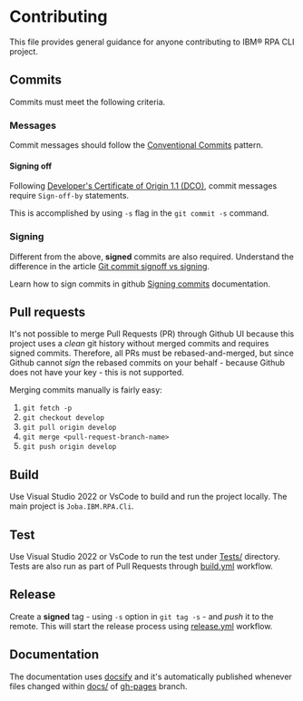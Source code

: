 # Contributing
This file provides general guidance for anyone contributing to IBM® RPA CLI project.

## Commits
Commits must meet the following criteria.

### Messages
Commit messages should follow the [Conventional Commits](https://conventionalcommits.org/) pattern.

#### Signing off
Following [Developer's Certificate of Origin 1.1 (DCO)](https://github.com/hyperledger/fabric/blob/master/docs/source/DCO1.1.txt), commit messages require `Sign-off-by` statements.

This is accomplished by using `-s` flag in the `git commit -s` command.

### Signing
Different from the above, **signed** commits are also required. Understand the difference in the article [Git commit signoff vs signing](https://medium.com/@MarkEmeis/git-commit-signoff-vs-signing-9f37ee272b14).

Learn how to sign commits in github [Signing commits](https://docs.github.com/en/authentication/managing-commit-signature-verification/signing-commits) documentation.

## Pull requests
It's not possible to merge Pull Requests (PR) through Github UI because this project uses a *clean* git history without merged commits and requires signed commits. Therefore, all PRs must be rebased-and-merged, but since Github cannot *sign* the rebased commits on your behalf - because Github does not have your key - this is not supported.

Merging commits manually is fairly easy:

1. `git fetch -p`
2. `git checkout develop`
3. `git pull origin develop`
4. `git merge <pull-request-branch-name>`
5. `git push origin develop`

## Build
Use Visual Studio 2022 or VsCode to build and run the project locally. The main project is `Joba.IBM.RPA.Cli`.

## Test
Use Visual Studio 2022 or VsCode to run the test under [Tests/](src/Tests/) directory. Tests are also run as part of Pull Requests through [build.yml](.github/workflows/build.yml) workflow.

## Release
Create a **signed** tag - using `-s` option in `git tag -s` - and *push* it to the remote. This will start the release process using [release.yml](.github/workflows/release.yml) workflow.

## Documentation
The documentation uses [docsify](https://docsify.js.org/) and it's automatically published whenever files changed within [docs/](docs/) of [gh-pages](https://github.com/IBM/ibm-rpa-cli/tree/gh-pages) branch.